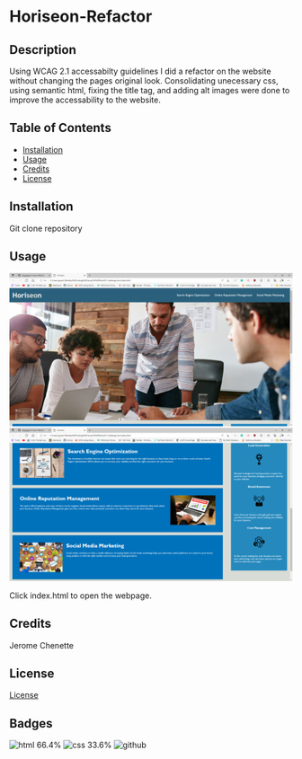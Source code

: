 # Horiseon-Refactor

## Description

Using WCAG 2.1 accessabilty guidelines I did a refactor on the website without changing the pages original look. Consolidating unecessary css, using semantic html, fixing the title tag, and adding alt images were done to improve the accessability to the website.

## Table of Contents

* [Installation](#installation)
* [Usage](#usage)
* [Credits](#credits)
* [License](#license)

## Installation

Git clone repository


## Usage 

![screenshot1 of page](assets/images/screenshot1.png)
![screenshot2 of page](assets/images/screenshot2.png)

Click index.html to open the webpage. 



## Credits

Jerome Chenette


## License

[License](./License)

## Badges

![html 66.4%](https://img.shields.io/badge/html-66.4%25-blue)
![css 33.6% ](https://img.shields.io/badge/css-33.6%25-red)
![github](https://img.shields.io/badge/Github-Git-gray)


